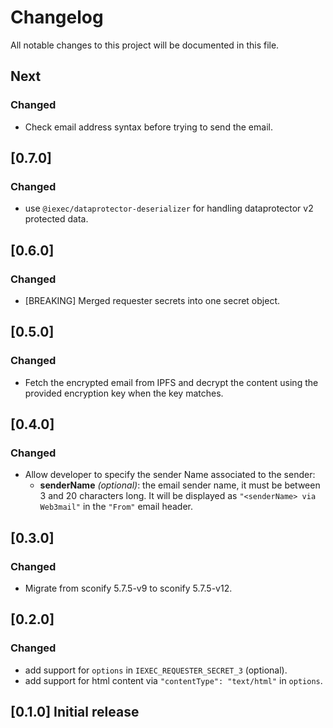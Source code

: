 # Changelog

All notable changes to this project will be documented in this file.

## Next

### Changed

- Check email address syntax before trying to send the email.

## [0.7.0]

### Changed

- use `@iexec/dataprotector-deserializer` for handling dataprotector v2 protected data.

## [0.6.0]

### Changed

- [BREAKING] Merged requester secrets into one secret object.

## [0.5.0]

### Changed

- Fetch the encrypted email from IPFS and decrypt the content using the provided encryption key when the key matches.

## [0.4.0]

### Changed

- Allow developer to specify the sender Name associated to the sender:
  - **senderName** _(optional)_: the email sender name, it must be between 3 and 20 characters long. It will be displayed as `"<senderName> via Web3mail"` in the `"From"` email header.

## [0.3.0]

### Changed

- Migrate from sconify 5.7.5-v9 to sconify 5.7.5-v12.

## [0.2.0]

### Changed

- add support for `options` in `IEXEC_REQUESTER_SECRET_3` (optional).
- add support for html content via `"contentType": "text/html"` in `options`.

## [0.1.0] Initial release
